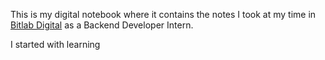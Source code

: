 
This is my digital notebook where it contains the notes I took at my time in [Bitlab Digital](https://www.thebitlab.co/) as a Backend Developer Intern.

I started with learning